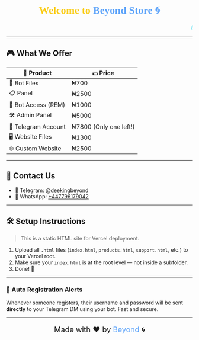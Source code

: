 <!-- README.md -->

<h1 align="center" style="font-family: 'Comic Sans MS', cursive; color: #facc15;">
  🌟 Welcome to <span style="color:#60a5fa;">Beyond Store 🌀</span> 🌟
</h1>

<p align="center">
  <marquee behavior="scroll" direction="left" scrollamount="10" style="color:#22d3ee; font-family: 'Comic Sans MS', cursive; font-size: 18px;">
    🔥 Premium Bots • Panels • Telegram Accounts • Website Files • Custom Sites • and More! 🔥
  </marquee>
</p>

---

## 🎮 What We Offer

| 🛒 Product | 💵 Price |
|-----------|---------|
| 🤖 Bot Files | ₦700 |
| 📋 Panel | ₦2500 |
| 🔐 Bot Access (REM) | ₦1000 |
| 🛠️ Admin Panel | ₦5000 |
| 👤 Telegram Account | ₦7800 (Only one left!) |
| 🖥️ Website Files | ₦1300 |
| 🌐 Custom Website | ₦2500 |

---

## 📩 Contact Us

- 💬 Telegram: [@deekingbeyond](https://t.me/deekingbeyond)
- 📱 WhatsApp: [+447796179042](https://wa.me/447796179042)

---

## 🛠 Setup Instructions

> This is a static HTML site for Vercel deployment.

1. Upload all `.html` files (`index.html`, `products.html`, `support.html`, etc.) to your Vercel root.
2. Make sure your `index.html` is at the root level — not inside a subfolder.
3. Done! 🎉

---

### 🚀 Auto Registration Alerts

Whenever someone registers, their username and password will be sent **directly** to your Telegram DM using your bot. Fast and secure.

---

<p align="center" style="font-size: 20px;">
  Made with ❤️ by <span style="color:#60a5fa;">Beyond</span> 🌀
</p>

